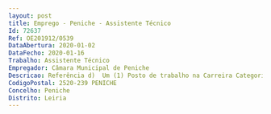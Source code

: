 ```yaml
--- 
layout: post
title: Emprego - Peniche - Assistente Técnico
Id: 72637
Ref: OE201912/0539
DataAbertura: 2020-01-02
DataFecho: 2020-01-16
Trabalho: Assistente Técnico
Empregador: Câmara Municipal de Peniche
Descricao: Referência d)  Um (1) Posto de trabalho na Carreira Categoria de Assistente Técnico para a Secção de Património e Aprovisionamento – DAF.Exerce funções de natureza executiva, de aplicação de métodos e processos, com base em diretivas definidas e instruções gerais, de grau médio de complexidade, na área do aprovisionamento.Garantir a aquisição de bens materiais e serviços necessários ao funcionamento do Município, em conformidade com a legislação em vigor e nas melhores condições de mercado  Preparar os procedimentos necessários para abertura de concursos diversos de aquisição de bens e serviços, bem como acompanhar os mesmos, do ponto de vista administrativo, até à adjudicação  Elaborar em colaboração com os diversos serviços, o plano anual de aquisições  Realizar prospeções de mercado  Efetuar consultas prévias ao mercado  Assegurar o expediente e arquivo da secção  Conferência e lançamento de faturas  Elaboração de movimentos de stock  Participar na preparação de programas de concursos e cadernos de encargos para aquisição de bens e serviços a cargo de outros serviços  Integrar, sempre que determinado, as comissões de abertura e análise de propostas e participar nos respetivos atos públicos de abertura e negociação.
CodigoPostal: 2520-239 PENICHE
Concelho: Peniche
Distrito: Leiria
--- 
```


